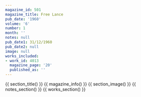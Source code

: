 ```yaml
---
magazine_id: 501
magazine_title: Free Lance
pub_date: '1960'
volume: '6'
number: 1
month: ''
notes: null
pub_date1: 31/12/1960
pub_date2: null
image: null
works_included:
- work_id: 4013
  magazine_page: '20'
  published_as: ''
---
```


{{ section_title() }}
{{ magazine_info() }}
{{ section_image() }}
{{ notes_section() }}
{{ works_section() }}
